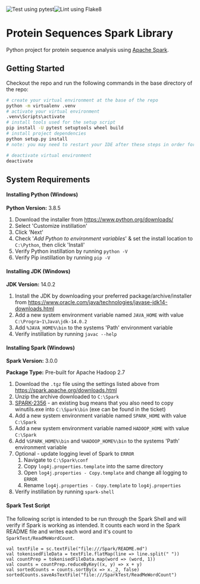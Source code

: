 ![Test using pytest](https://github.com/benchiverton/protseqspark/workflows/Test%20using%20pytest/badge.svg)![Lint using Flake8](https://github.com/benchiverton/protseqspark/workflows/Lint%20using%20Flake8/badge.svg)

# Protein Sequences Spark Library

Python project for protein sequence analysis using [Apache Spark](https://spark.apache.org/).

## Getting Started

Checkout the repo and run the following commands in the base directory of the repo:

```bash
# create your virtual environment at the base of the repo
python -m virtualenv .venv
# activate your virtual environment
.venv\Scripts\activate
# install tools used for the setup script
pip install -U pytest setuptools wheel build
# install project dependencies
python setup.py install
# note: you may need to restart your IDE after these steps in order for intellisense to work

# deactivate virtual environment
deactivate
```

## System Requirements

#### Installing Python (Windows)

**Python Version:** 3.8.5

1. Download the installer from https://www.python.org/downloads/
2. Select 'Customize instillation'
3. Click 'Next'
4. Check '*Add Python to environment variables*' & set the install location to `C:\Python`, then click 'Install'
5. Verify Python instillation by running `python -V`
6. Verify Pip instillation by running `pip -V`

#### Installing JDK (Windows)

**JDK Version:** 14.0.2

1. Install the JDK by downloading your preferred package/archive/installer from https://www.oracle.com/java/technologies/javase-jdk14-downloads.html
2. Add a new system environment variable named `JAVA_HOME` with value `C:\Progra~1\Java\jdk-14.0.2`
3. Add `%JAVA_HOME%\bin` to the systems 'Path' environment variable
4. Verify instillation by running `javac --help`

#### Installing Spark (Windows)

**Spark Version:** 3.0.0

**Package Type:** Pre-built for Apache Hadoop 2.7

1. Download the `.tgz` file using the settings listed above from https://spark.apache.org/downloads.html
2. Unzip the archive downloaded to `C:\Spark`
3. [SPARK-2356](https://issues.apache.org/jira/browse/SPARK-2356) - an existing bug means that you also need to copy winutils.exe into `C:\Spark\bin` (exe can be found in the ticket)
4. Add a new system environment variable named `SPARK_HOME` with value `C:\Spark`
5. Add a new system environment variable named `HADOOP_HOME` with value `C:\Spark`
6. Add `%SPARK_HOME%\bin` and `%HADOOP_HOME%\bin` to the systems 'Path' environment variable
7. Optional - update logging level of Spark to `ERROR`
   1. Navigate to `C:\Spark\conf`
   2. Copy `log4j.properties.template` into the same directory
   3. Open `log4j.properties - Copy.template` and change all logging to `ERROR`
   4. Rename `log4j.properties - Copy.template` to `log4j.properties`
8. Verify instillation by running `spark-shell`

#### Spark Test Script

The following script is intended to be run through the Spark Shell and will verify if Spark is working as intended. It counts each word in the Spark README file and writes each word and it's count to `SparkTest/ReadMeWordCount`. 

```
val textFile = sc.textFile("file:///Spark/README.md")
val tokenisedFileData = textFile.flatMap(line => line.split(" "))
val countPrep = tokenisedFileData.map(word => (word, 1))
val counts = countPrep.reduceByKey((x, y) => x + y)
val sortedCounts = counts.sortBy(x => x._2, false)
sortedCounts.saveAsTextFile("file:///SparkTest/ReadMeWordCount")
```

